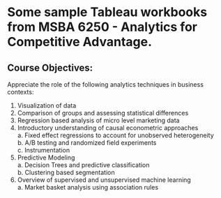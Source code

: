 # Some sample Tableau workbooks from MSBA 6250 - Analytics for Competitive Advantage.

## Course Objectives:

Appreciate the role of the following analytics techniques in business contexts:
1. Visualization of data
2. Comparison of groups and assessing statistical differences
3. Regression based analysis of micro level marketing data
4. Introductory understanding of causal econometric approaches<br/>
  a. Fixed effect regressions to account for unobserved heterogeneity<br/>
  b. A/B testing and randomized field experiments<br/>
  c. Instrumentation<br/>
5. Predictive Modeling<br/>
  a. Decision Trees and predictive classification<br/>
  b. Clustering based segmentation<br/>
6. Overview of supervised and unsupervised machine learning<br/>
  a. Market basket analysis using association rules
